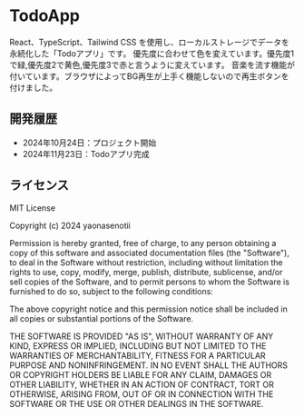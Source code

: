 # TodoApp

React、TypeScript、Tailwind CSS を使用し、ローカルストレージでデータを永続化した「Todoアプリ」です。
優先度に合わせて色を変えています。優先度1で緑,優先度2で黄色,優先度3で赤と言うように変えています。
音楽を流す機能が付いています。ブラウザによってBG再生が上手く機能しないので再生ボタンを付けました。

## 開発履歴

- 2024年10月24日：プロジェクト開始
- 2024年11月23日：Todoアプリ完成

## ライセンス

MIT License

Copyright (c) 2024 yaonasenotii

Permission is hereby granted, free of charge, to any person obtaining a copy
of this software and associated documentation files (the "Software"), to deal
in the Software without restriction, including without limitation the rights
to use, copy, modify, merge, publish, distribute, sublicense, and/or sell
copies of the Software, and to permit persons to whom the Software is
furnished to do so, subject to the following conditions:

The above copyright notice and this permission notice shall be included in all
copies or substantial portions of the Software.

THE SOFTWARE IS PROVIDED "AS IS", WITHOUT WARRANTY OF ANY KIND, EXPRESS OR
IMPLIED, INCLUDING BUT NOT LIMITED TO THE WARRANTIES OF MERCHANTABILITY,
FITNESS FOR A PARTICULAR PURPOSE AND NONINFRINGEMENT. IN NO EVENT SHALL THE
AUTHORS OR COPYRIGHT HOLDERS BE LIABLE FOR ANY CLAIM, DAMAGES OR OTHER
LIABILITY, WHETHER IN AN ACTION OF CONTRACT, TORT OR OTHERWISE, ARISING FROM,
OUT OF OR IN CONNECTION WITH THE SOFTWARE OR THE USE OR OTHER DEALINGS IN THE
SOFTWARE.